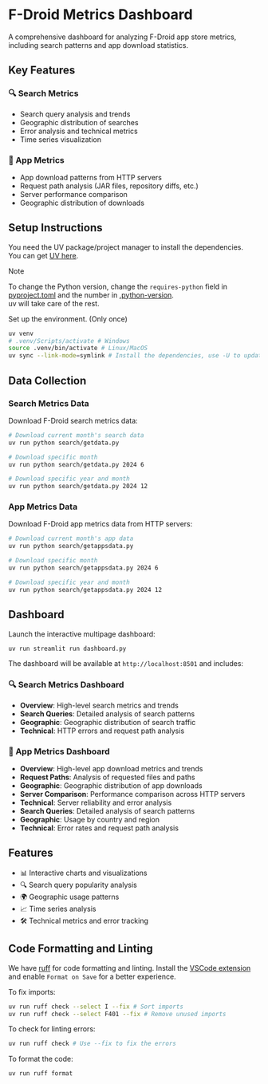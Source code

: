 # F-Droid Metrics Dashboard

A comprehensive dashboard for analyzing F-Droid app store metrics, including search patterns and app download statistics.

## Key Features

### 🔍 Search Metrics

- Search query analysis and trends
- Geographic distribution of searches
- Error analysis and technical metrics
- Time series visualization

### 📱 App Metrics

- App download patterns from HTTP servers
- Request path analysis (JAR files, repository diffs, etc.)
- Server performance comparison
- Geographic distribution of downloads

## Setup Instructions

You need the UV package/project manager to install the dependencies.  
You can get [UV here](https://docs.astral.sh/uv/getting-started/installation/).

> [!NOTE]
> To change the Python version, change the `requires-python` field in [pyproject.toml](pyproject.toml)
> and the number in [.python-version](.python-version).  
> uv will take care of the rest.

Set up the environment. (Only once)

```bash
uv venv
# .venv/Scripts/activate # Windows
source .venv/bin/activate # Linux/MacOS
uv sync --link-mode=symlink # Install the dependencies, use -U to update
```

## Data Collection

### Search Metrics Data

Download F-Droid search metrics data:

```bash
# Download current month's search data
uv run python search/getdata.py

# Download specific month
uv run python search/getdata.py 2024 6

# Download specific year and month
uv run python search/getdata.py 2024 12
```

### App Metrics Data

Download F-Droid app metrics data from HTTP servers:

```bash
# Download current month's app data
uv run python search/getappsdata.py

# Download specific month
uv run python search/getappsdata.py 2024 6

# Download specific year and month
uv run python search/getappsdata.py 2024 12
```

## Dashboard

Launch the interactive multipage dashboard:

```bash
uv run streamlit run dashboard.py
```

The dashboard will be available at `http://localhost:8501` and includes:

### 🔍 Search Metrics Dashboard

- **Overview**: High-level search metrics and trends
- **Search Queries**: Detailed analysis of search patterns  
- **Geographic**: Geographic distribution of search traffic
- **Technical**: HTTP errors and request path analysis

### 📱 App Metrics Dashboard

- **Overview**: High-level app download metrics and trends
- **Request Paths**: Analysis of requested files and paths
- **Geographic**: Geographic distribution of app downloads
- **Server Comparison**: Performance comparison across HTTP servers
- **Technical**: Server reliability and error analysis
- **Search Queries**: Detailed analysis of search patterns
- **Geographic**: Usage by country and region
- **Technical**: Error rates and request path analysis

## Features

- 📊 Interactive charts and visualizations
- 🔍 Search query popularity analysis
- 🌍 Geographic usage patterns
- 📈 Time series analysis
- 🛠️ Technical metrics and error tracking

## Code Formatting and Linting

We have [ruff](https://docs.astral.sh/ruff/) for code formatting and linting.
Install the [VSCode extension](https://marketplace.visualstudio.com/items?itemName=charliermarsh.ruff)
and enable `Format on Save` for a better experience.

To fix imports:

```bash
uv run ruff check --select I --fix # Sort imports
uv run ruff check --select F401 --fix # Remove unused imports
```

To check for linting errors:

```bash
uv run ruff check # Use --fix to fix the errors
```

To format the code:

```bash
uv run ruff format
```
